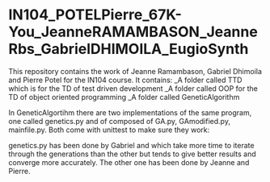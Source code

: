 # IN104_POTELPierre_67K-You_JeanneRAMAMBASON_JeanneRbs_GabrielDHIMOILA_EugioSynth

This repository contains the work of Jeanne Ramambason, Gabriel Dhimoila and Pierre Potel for the IN104 course. It contains:
_A folder called TTD which is for the TD of test driven development
_A folder called OOP for the TD of object oriented programming
_A folder called GeneticAlgorithm

In GeneticAlgortihm there are two implementations of the same program, one called genetics.py and of composed of GA.py, GAmodified.py, mainfile.py. Both come with unittest to make sure they work:

genetics.py has been done by Gabriel and which take more time to iterate through the generations than the other but tends to give better results and converge more accurately. The other one has been done by Jeanne and Pierre.

